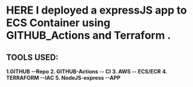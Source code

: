 # HERE I deployed a expressJS app to ECS Container using GITHUB_Actions and Terraform .
## TOOLS USED:
**1.GITHUB --Repo**
**2. GITHUB-Actions -- CI**
**3. AWS -- ECS/ECR**
**4. TERRAFORM --IAC**
**5. NodeJS-express --APP**
